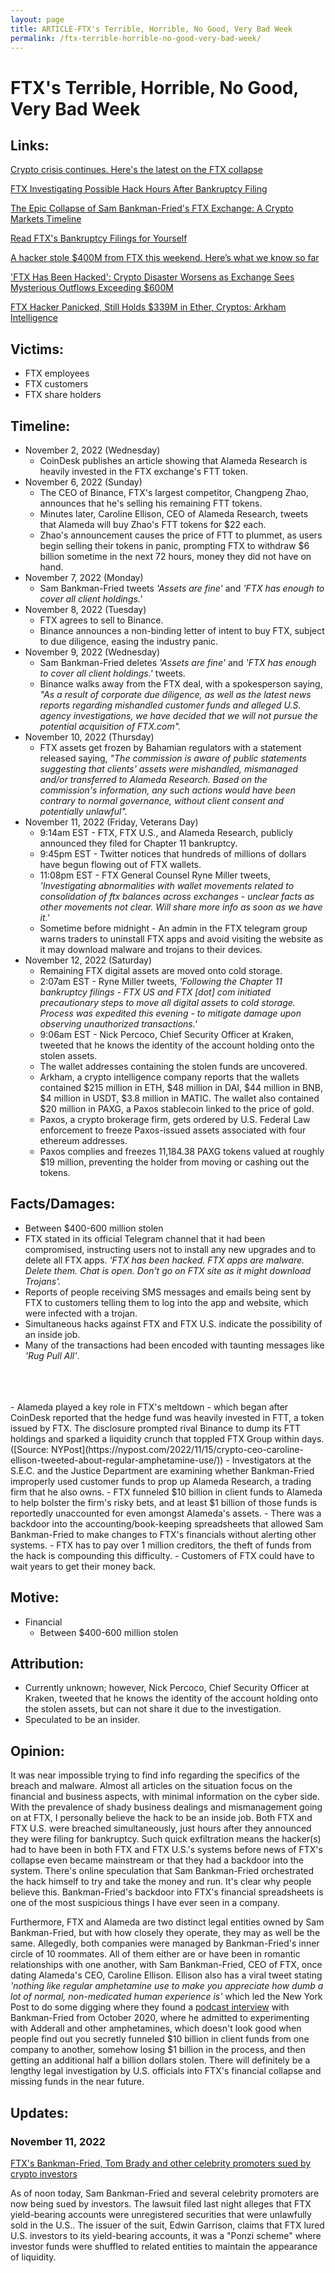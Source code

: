 ```yaml
---
layout: page
title: ARTICLE-FTX's Terrible, Horrible, No Good, Very Bad Week
permalink: /ftx-terrible-horrible-no-good-very-bad-week/
---
```


# FTX's Terrible, Horrible, No Good, Very Bad Week

## Links:
[Crypto crisis continues. Here's the latest on the FTX collapse](https://www.cnn.com/2022/11/14/business/ftx-crypto-collapse-updates-hnk-intl)

[FTX Investigating Possible Hack Hours After Bankruptcy Filing](https://www.nytimes.com/2022/11/12/business/ftx-cryptocurrency-hack.html?ref=oembed)

[The Epic Collapse of Sam Bankman-Fried's FTX Exchange: A Crypto Markets Timeline](https://www.coindesk.com/markets/2022/11/12/the-epic-collapse-of-sam-bankman-frieds-ftx-exchange-a-crypto-markets-timeline/)

[Read FTX's Bankruptcy Filings for Yourself](https://gizmodo.com/ftx-bankruptcy-filings-sam-bankman-fried-sbf-binance-1849781749)

[A hacker stole $400M from FTX this weekend. Here’s what we know so far](https://fortune.com/crypto/2022/11/14/a-hacker-stole-400m-from-ftx-this-weekend-heres-what-we-know-so-far/)

['FTX Has Been Hacked': Crypto Disaster Worsens as Exchange Sees Mysterious Outflows Exceeding $600M](https://www.coindesk.com/business/2022/11/12/ftx-crypto-wallets-see-mysterious-late-night-outflows-totalling-more-than-380m/)

[FTX Hacker Panicked, Still Holds $339M in Ether, Cryptos: Arkham Intelligence](https://finance.yahoo.com/news/ftx-hacker-panicked-still-holds-233057265.html)

## Victims:
- FTX employees
- FTX customers
- FTX share holders

## Timeline:
- November 2, 2022 (Wednesday)
    - CoinDesk publishes an article showing that Alameda Research is heavily invested in the FTX exchange's FTT token. 
- November 6, 2022 (Sunday)
    - The CEO of Binance, FTX's largest competitor, Changpeng Zhao, announces that he's selling his remaining FTT tokens.
    - Minutes later, Caroline Ellison, CEO of Alameda Research, tweets that Alameda will buy Zhao's FTT tokens for $22 each.
    - Zhao's announcement causes the price of FTT to plummet, as users begin selling their tokens in panic, prompting FTX to withdraw $6 billion sometime in the next 72 hours, money they did not have on hand. 
- November 7, 2022 (Monday)
    - Sam Bankman-Fried tweets _'Assets are fine'_ and _'FTX has enough to cover all client holdings.'_
- November 8, 2022 (Tuesday)
    - FTX agrees to sell to Binance.
    - Binance announces a non-binding letter of intent to buy FTX, subject to due diligence, easing the industry panic.
- November 9, 2022 (Wednesday)
    - Sam Bankman-Fried deletes _'Assets are fine'_ and _'FTX has enough to cover all client holdings.'_ tweets.
    - Binance walks away from the FTX deal, with a spokesperson saying, _"As a result of corporate due diligence, as well as the latest news reports regarding mishandled customer funds and alleged U.S. agency investigations, we have decided that we will not pursue the potential acquisition of FTX.com"._
- November 10, 2022 (Thursday)
    - FTX assets get frozen by Bahamian regulators with a statement released saying, _"The commission is aware of public statements suggesting that clients' assets were mishandled, mismanaged and/or transferred to Alameda Research. Based on the commission's information, any such actions would have been contrary to normal governance, without client consent and potentially unlawful"._ 
- November 11, 2022 (Friday, Veterans Day)
    - 9:14am EST - FTX, FTX U.S., and Alameda Research, publicly announced they filed for Chapter 11 bankruptcy.
    - 9:45pm EST - Twitter notices that hundreds of millions of dollars have begun flowing out of FTX wallets.
    - 11:08pm EST - FTX General Counsel Ryne Miller tweets, _'Investigating abnormalities with wallet movements related to consolidation of ftx balances across exchanges - unclear facts as other movements not clear. Will share more info as soon as we have it.'_
    - Sometime before midnight - An admin in the FTX telegram group warns traders to uninstall FTX apps and avoid visiting the website as it may download malware and trojans to their devices. 
- November 12, 2022 (Saturday)
    - Remaining FTX digital assets are moved onto cold storage.
    - 2:07am EST - Ryne Miller tweets, _'Following the Chapter 11 bankruptcy filings - FTX US and FTX [dot] com initiated precautionary steps to move all digital assets to cold storage. Process was expedited this evening - to mitigate damage upon observing unauthorized transactions.'_
    - 9:06am EST - Nick Percoco, Chief Security Officer at Kraken, tweeted that he knows the identity of the account holding onto the stolen assets.
    - The wallet addresses containing the stolen funds are uncovered.
    - Arkham, a crypto intelligence company reports that the wallets contained $215 million in ETH, $48 million in DAI, $44 million in BNB, $4 million in USDT, $3.8 million in MATIC. The wallet also contained $20 million in PAXG, a Paxos stablecoin linked to the price of gold.
    - Paxos, a crypto brokerage firm, gets ordered by U.S. Federal Law enforcement to freeze Paxos-issued assets associated with four ethereum addresses.
    - Paxos complies and freezes 11,184.38 PAXG tokens valued at roughly $19 million, preventing the holder from moving or cashing out the tokens. 

## Facts/Damages:
- Between $400-600 million stolen
- FTX stated in its official Telegram channel that it had been compromised, instructing users not to install any new upgrades and to delete all FTX apps. _'FTX has been hacked. FTX apps are malware. Delete them. Chat is open. Don't go on FTX site as it might download Trojans'._
- Reports of people receiving SMS messages and emails being sent by FTX to customers telling them to log into the app and website, which were infected with a trojan.
- Simultaneous hacks against FTX and FTX U.S. indicate the possibility of an inside job. 
- Many of the transactions had been encoded with taunting messages like _'Rug Pull All'_.
<br>
<br>
<br>
- Alameda played a key role in FTX's meltdown - which began after CoinDesk reported that the hedge fund was heavily invested in FTT, a token issued by FTX. The disclosure prompted rival Binance to dump its FTT holdings and sparked a liquidity crunch that toppled FTX Group within days. ([Source: NYPost](https://nypost.com/2022/11/15/crypto-ceo-caroline-ellison-tweeted-about-regular-amphetamine-use/))
- Investigators at the S.E.C. and the Justice Department are examining whether Bankman-Fried improperly used customer funds to prop up Alameda Research, a trading firm that he also owns.
- FTX funneled $10 billion in client funds to Alameda to help bolster the firm's risky bets, and at least $1 billion of those funds is reportedly unaccounted for even amongst Alameda's assets.
- There was a backdoor into the accounting/book-keeping spreadsheets that allowed Sam Bankman-Fried to make changes to FTX's financials without alerting other systems.
- FTX has to pay over 1 million creditors, the theft of funds from the hack is compounding this difficulty.
- Customers of FTX could have to wait years to get their money back.

## Motive: 
- Financial
    - Between $400-600 million stolen

## Attribution:
- Currently unknown; however, Nick Percoco, Chief Security Officer at Kraken, tweeted that he knows the identity of the account holding onto the stolen assets, but can not share it due to the investigation.
- Speculated to be an insider.

## Opinion:
It was near impossible trying to find info regarding the specifics of the breach and malware. Almost all articles on the situation focus on the financial and business aspects, with minimal information on the cyber side. With the prevalence of shady business dealings and mismanagement going on at FTX, I personally believe the hack to be an inside job. Both FTX and FTX U.S. were breached simultaneously, just hours after they announced they were filing for bankruptcy. Such quick exfiltration means the hacker(s) had to have been in both FTX and FTX U.S.'s systems before news of FTX's collapse even became mainstream or that they had a backdoor into the system. There's online speculation that Sam Bankman-Fried orchestrated the hack himself to try and take the money and run. It's clear why people believe this. Bankman-Fried's backdoor into FTX's financial spreadsheets is one of the most suspicious things I have ever seen in a company.

Furthermore, FTX and Alameda are two distinct legal entities owned by Sam Bankman-Fried, but with how closely they operate, they may as well be the same. Allegedly, both companies were managed by Bankman-Fried's inner circle of 10 roommates. All of them either are or have been in romantic relationships with one another, with Sam Bankman-Fried, CEO of FTX, once dating Alameda's CEO, Caroline Ellison. Ellison also has a viral tweet stating _'nothing like regular amphetamine use to make you appreciate how dumb a lot of normal, non-medicated human experience is'_ which led the New York Post to do some digging where they found a [podcast interview](https://www.listennotes.com/podcasts/the-feedback-loop/sam-and-the-art-of-effective-DOU3SJaK2ZM/) with Bankman-Fried from October 2020, where he admitted to experimenting with Adderall and other amphetamines, which doesn't look good when people find out you secretly funneled $10 billion in client funds from one company to another, somehow losing $1 billion in the process, and then getting an additional half a billion dollars stolen. There will definitely be a lengthy legal investigation by U.S. officials into FTX's financial collapse and missing funds in the near future.

## Updates:
### November 11, 2022

[FTX's Bankman-Fried, Tom Brady and other celebrity promoters sued by crypto investors](https://www.reuters.com/legal/ftx-founder-bankman-fried-sued-us-court-over-yield-bearing-crypto-accounts-2022-11-16/)

As of noon today, Sam Bankman-Fried and several celebrity promoters are now being sued by investors. The lawsuit filed last night alleges that FTX yield-bearing accounts were unregistered securities that were unlawfully sold in the U.S.. The issuer of the suit, Edwin Garrison, claims that FTX lured U.S. investors to its yield-bearing accounts, it was a "Ponzi scheme" where investor funds were shuffled to related entities to maintain the appearance of liquidity.
